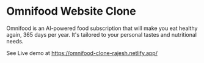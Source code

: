 # Omnifood Website Clone
Omnifood is an AI-powered food subscription that will make you eat healthy again, 365 days per year. It's tailored to your personal tastes and nutritional needs.

See Live demo at https://omnifood-clone-rajesh.netlify.app/

